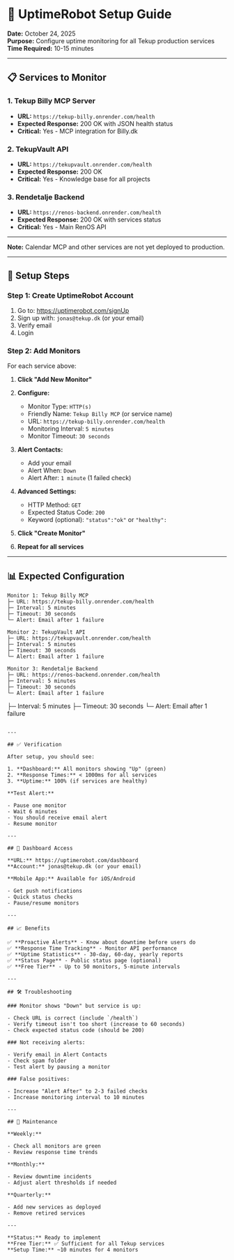 # 🔔 UptimeRobot Setup Guide

**Date:** October 24, 2025  
**Purpose:** Configure uptime monitoring for all Tekup production services  
**Time Required:** 10-15 minutes

---

## 📋 Services to Monitor

### 1. Tekup Billy MCP Server

- **URL:** `https://tekup-billy.onrender.com/health`
- **Expected Response:** 200 OK with JSON health status
- **Critical:** Yes - MCP integration for Billy.dk

### 2. TekupVault API

- **URL:** `https://tekupvault.onrender.com/health`
- **Expected Response:** 200 OK
- **Critical:** Yes - Knowledge base for all projects

### 3. Rendetalje Backend

- **URL:** `https://renos-backend.onrender.com/health`
- **Expected Response:** 200 OK with services status
- **Critical:** Yes - Main RenOS API

---

**Note:** Calendar MCP and other services are not yet deployed to production.

---

## 🚀 Setup Steps

### Step 1: Create UptimeRobot Account

1. Go to: <https://uptimerobot.com/signUp>
2. Sign up with: `jonas@tekup.dk` (or your email)
3. Verify email
4. Login

### Step 2: Add Monitors

For each service above:

1. **Click "Add New Monitor"**

2. **Configure:**

   - Monitor Type: `HTTP(s)`
   - Friendly Name: `Tekup Billy MCP` (or service name)
   - URL: `https://tekup-billy.onrender.com/health`
   - Monitoring Interval: `5 minutes`
   - Monitor Timeout: `30 seconds`

3. **Alert Contacts:**

   - Add your email
   - Alert When: `Down`
   - Alert After: `1 minute` (1 failed check)

4. **Advanced Settings:**

   - HTTP Method: `GET`
   - Expected Status Code: `200`
   - Keyword (optional): `"status":"ok"` or `"healthy":`

5. **Click "Create Monitor"**

6. **Repeat for all services**

---

## 📊 Expected Configuration

```text
Monitor 1: Tekup Billy MCP
├─ URL: https://tekup-billy.onrender.com/health
├─ Interval: 5 minutes
├─ Timeout: 30 seconds
└─ Alert: Email after 1 failure

Monitor 2: TekupVault API
├─ URL: https://tekupvault.onrender.com/health
├─ Interval: 5 minutes
├─ Timeout: 30 seconds
└─ Alert: Email after 1 failure

Monitor 3: Rendetalje Backend
├─ URL: https://renos-backend.onrender.com/health
├─ Interval: 5 minutes
├─ Timeout: 30 seconds
└─ Alert: Email after 1 failure
```
├─ Interval: 5 minutes
├─ Timeout: 30 seconds
└─ Alert: Email after 1 failure
```

---

## ✅ Verification

After setup, you should see:

1. **Dashboard:** All monitors showing "Up" (green)
2. **Response Times:** < 1000ms for all services
3. **Uptime:** 100% (if services are healthy)

**Test Alert:**

- Pause one monitor
- Wait 6 minutes
- You should receive email alert
- Resume monitor

---

## 🔗 Dashboard Access

**URL:** https://uptimerobot.com/dashboard  
**Account:** jonas@tekup.dk (or your email)

**Mobile App:** Available for iOS/Android

- Get push notifications
- Quick status checks
- Pause/resume monitors

---

## 📈 Benefits

✅ **Proactive Alerts** - Know about downtime before users do  
✅ **Response Time Tracking** - Monitor API performance  
✅ **Uptime Statistics** - 30-day, 60-day, yearly reports  
✅ **Status Page** - Public status page (optional)  
✅ **Free Tier** - Up to 50 monitors, 5-minute intervals

---

## 🛠️ Troubleshooting

### Monitor shows "Down" but service is up:

- Check URL is correct (include `/health`)
- Verify timeout isn't too short (increase to 60 seconds)
- Check expected status code (should be 200)

### Not receiving alerts:

- Verify email in Alert Contacts
- Check spam folder
- Test alert by pausing a monitor

### False positives:

- Increase "Alert After" to 2-3 failed checks
- Increase monitoring interval to 10 minutes

---

## 📝 Maintenance

**Weekly:**

- Check all monitors are green
- Review response time trends

**Monthly:**

- Review downtime incidents
- Adjust alert thresholds if needed

**Quarterly:**

- Add new services as deployed
- Remove retired services

---

**Status:** Ready to implement  
**Free Tier:** ✅ Sufficient for all Tekup services  
**Setup Time:** ~10 minutes for 4 monitors
